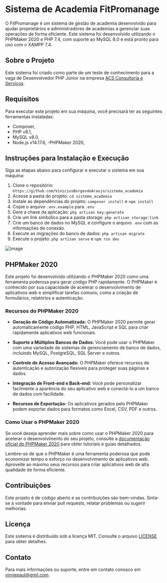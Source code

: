 # Sistema de Academia FitPromanage

O FitPromanage é um sistema de gestão de academia desenvolvido para ajudar proprietários e administradores de academias a gerenciar suas operações de forma eficiente. Este sistema foi desenvolvido utilizando o PHPMaker 2020 e PHP 7.4, com suporte ao MySQL 8.0 e está pronto para uso com o XAMPP 7.4.

## Sobre o Projeto

Este sistema foi criado como parte de um teste de conhecimento para a vaga de Desenvolvedor PHP Júnior na empresa [ACS Consultoria e Serviços](http://www.acslab.com.br/). 

## Requisitos

Para executar este projeto em sua máquina, você precisará ter as seguintes ferramentas instaladas:

- Composer,
- PHP v8.1,
- MySQL v8.0,
- Node.js v14.17.6,
-PHPMaker 2020,

## Instruções para Instalação e Execução

Siga as etapas abaixo para configurar e executar o sistema em sua máquina:

1. Clone o repositório: `https://github.com/ViniciusBorgesdeAraujo/sistema_academia`
2. Acesse a pasta do projeto: `cd sistema_academia`
3. Instale as dependências do projeto: `composer install` e `npm install`
4. Copie o arquivo `.env.example` para `.env`
5. Gere a chave da aplicação: `php artisan key:generate`
6. Crie um link simbólico para a pasta storage: `php artisan storage:link`
7. Crie um banco de dados no MySQL e configure o arquivo `.env` com as informações de conexão.
8. Execute as migrações do banco de dados: `php artisan migrate`
9. Execute o projeto: `php artisan serve` e `npm run dev`

![image](https://github.com/ViniciusBorgesdeAraujo/sistema_academia/assets/105869015/0ccb0e65-eb76-41d6-8333-56bd3f93e626)


## PHPMaker 2020

Este projeto foi desenvolvido utilizando o PHPMaker 2020 como uma ferramenta poderosa para gerar código PHP rapidamente. O PHPMaker é conhecido por sua capacidade de acelerar o desenvolvimento de aplicativos web e simplificar tarefas comuns, como a criação de formulários, relatórios e autenticação.

### Recursos do PHPMaker 2020

- **Geração de Código Automatizada:** O PHPMaker 2020 permite gerar automaticamente código PHP, HTML, JavaScript e SQL para criar rapidamente aplicativos web funcionais.

- **Suporte a Múltiplos Bancos de Dados:** Você pode usar o PHPMaker com uma variedade de sistemas de gerenciamento de banco de dados, incluindo MySQL, PostgreSQL, SQL Server e outros.

- **Controle de Acesso Avançado:** O PHPMaker oferece recursos de autenticação e autorização flexíveis para proteger suas páginas e dados.

- **Integração de Front-end e Back-end:** Você pode personalizar facilmente a aparência do seu aplicativo web e conectá-lo a um banco de dados com facilidade.

- **Recursos de Exportação:** Os aplicativos gerados pelo PHPMaker podem exportar dados para formatos como Excel, CSV, PDF e outros.

### Como Usar o PHPMaker 2020

Se você deseja aprender mais sobre como usar o PHPMaker 2020 para acelerar o desenvolvimento do seu projeto, consulte a [documentação oficial do PHPMaker 2020](https://www.hkvstore.com/phpmaker) para obter tutoriais e guias detalhados.

Lembre-se de que o PHPMaker é uma ferramenta poderosa que pode economizar tempo e esforço no desenvolvimento de aplicativos web. Aproveite ao máximo seus recursos para criar aplicativos web de alta qualidade de forma eficiente.

## Contribuições

Este projeto é de código aberto e as contribuições são bem-vindas. Sinta-se à vontade para enviar pull requests, relatar problemas ou sugerir melhorias.

## Licença

Este sistema é distribuído sob a licença MIT. Consulte o arquivo [LICENSE](LICENSE) para obter detalhes.

## Contato

Para mais informações ou suporte, entre em contato conosco em vinnepaul@gmil.com.
